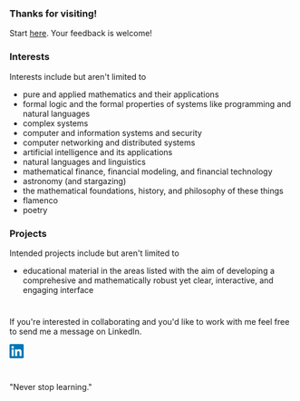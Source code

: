 ### Thanks for visiting!
Start <a href="https://davefriedman01.github.io">here</a>. Your feedback is welcome!

### Interests
Interests include but aren't limited to
* pure and applied mathematics and their applications
* formal logic and the formal properties of systems like programming and natural languages
* complex systems
* computer and information systems and security
* computer networking and distributed systems
* artificial intelligence and its applications
* natural languages and linguistics
* mathematical finance, financial modeling, and financial technology
* astronomy (and stargazing)
* the mathematical foundations, history, and philosophy of these things
* flamenco
* poetry

### Projects
Intended projects include but aren't limited to
* educational material in the areas listed with the aim of developing a comprehesive and mathematically robust yet clear, interactive, and engaging interface

#

If you're interested in collaborating and you'd like to work with me feel free to send me a message on LinkedIn.

<a href="https://www.linkedin.com/in/heracliteanflux/">
  <img alt="Dave Friedman | LinkedIn" width="25px" src="assets/linkedin.svg"/>
</a>

#

"Never stop learning."

